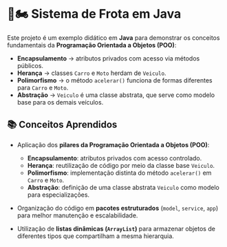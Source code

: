# 🚗🏍 Sistema de Frota em Java

Este projeto é um exemplo didático em **Java** para demonstrar os conceitos fundamentais da **Programação Orientada a Objetos (POO)**:

- **Encapsulamento** → atributos privados com acesso via métodos públicos.  
- **Herança** → classes `Carro` e `Moto` herdam de `Veiculo`.  
- **Polimorfismo** → o método `acelerar()` funciona de formas diferentes para `Carro` e `Moto`.  
- **Abstração** → `Veiculo` é uma classe abstrata, que serve como modelo base para os demais veículos.  


## 📚 Conceitos Aprendidos

- Aplicação dos **pilares da Programação Orientada a Objetos (POO)**:  
  - **Encapsulamento**: atributos privados com acesso controlado.  
  - **Herança**: reutilização de código por meio da classe base `Veiculo`.  
  - **Polimorfismo**: implementação distinta do método `acelerar()` em `Carro` e `Moto`.  
  - **Abstração**: definição de uma classe abstrata `Veiculo` como modelo para especializações.  

- Organização do código em **pacotes estruturados** (`model`, `service`, `app`) para melhor manutenção e escalabilidade.  

- Utilização de **listas dinâmicas (`ArrayList`)** para armazenar objetos de diferentes tipos que compartilham a mesma hierarquia.  
